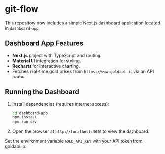 # git-flow

This repository now includes a simple Next.js dashboard application located in `dashboard-app`.

## Dashboard App Features
- **Next.js** project with TypeScript and routing.
- **Material UI** integration for styling.
- **Recharts** for interactive charting.
- Fetches real-time gold prices from `https://www.goldapi.io` via an API route.

## Running the Dashboard
1. Install dependencies (requires internet access):
   ```bash
   cd dashboard-app
   npm install
   npm run dev
   ```
2. Open the browser at `http://localhost:3000` to view the dashboard.

Set the environment variable `GOLD_API_KEY` with your API token from goldapi.io.
